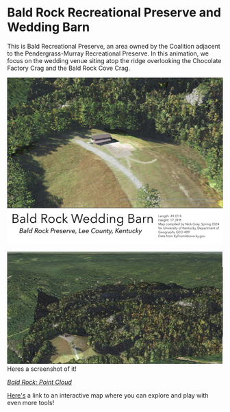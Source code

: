 # Bald Rock Recreational Preserve and Wedding Barn
This is Bald Recreational Preserve, an area owned by the Coalition adjacent to the Pendergrass-Murray Recreational Preserve. In this animation, we focus on the wedding venue siting atop the ridge overlooking the Chocolate Factory Crag and the Bald Rock Cove Crag. 

![Map of the Wedding Barn](./map.jpg)

![Screenshot of Animation](./animation.jpg) 
Heres a screenshot of it!

*[Bald Rock: Point Cloud](https://www.youtube.com/watch?v=gyALwbH6kuI)*

[Here's](https://nmooregray.github.io/Bald-Rock-Recreational-Preserve/viewer/) a link to an interactive map where you can explore and play with even more tools!